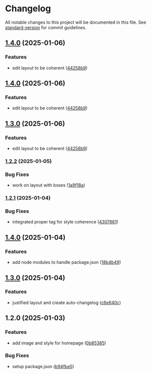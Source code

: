 # Changelog

All notable changes to this project will be documented in this file. See [standard-version](https://github.com/conventional-changelog/standard-version) for commit guidelines.

## [1.4.0](https://github.com/gr3yj0rd1/auto_changelog/compare/v1.2.2...v1.4.0) (2025-01-06)


### Features

* edit layout to be coherent ([44258b9](https://github.com/gr3yj0rd1/auto_changelog/commit/44258b90a1a8032b1b6ac67d9b16923a6f462673))

## [1.4.0](https://github.com/gr3yj0rd1/auto_changelog/compare/v1.2.2...v1.4.0) (2025-01-06)


### Features

* edit layout to be coherent ([44258b9](https://github.com/gr3yj0rd1/auto_changelog/commit/44258b90a1a8032b1b6ac67d9b16923a6f462673))

## [1.3.0](https://github.com/gr3yj0rd1/auto_changelog/compare/v1.2.2...v1.3.0) (2025-01-06)


### Features

* edit layout to be coherent ([44258b9](https://github.com/gr3yj0rd1/auto_changelog/commit/44258b90a1a8032b1b6ac67d9b16923a6f462673))

### [1.2.2](https://github.com/gr3yj0rd1/auto_changelog/compare/v1.2.1...v1.2.2) (2025-01-05)


### Bug Fixes

* work on layout with boxes ([1a9f18a](https://github.com/gr3yj0rd1/auto_changelog/commit/1a9f18a1cf2aed6d3788a595343210fbc94a1be2))

### [1.2.1](https://github.com/gr3yj0rd1/auto_changelog/compare/v1.4.0...v1.2.1) (2025-01-04)


### Bug Fixes

* integrated proper tag for style coherence ([4307661](https://github.com/gr3yj0rd1/auto_changelog/commit/43076610da9451db5ed6346a96e9322c43473211))

## [1.4.0](https://github.com/gr3yj0rd1/auto_changelog/compare/v1.3.0...v1.4.0) (2025-01-04)


### Features

* add node modules to handle package.json ([18b4b49](https://github.com/gr3yj0rd1/auto_changelog/commit/18b4b49f34da12a15cd9869fa099489ab80be22b))

## [1.3.0](https://github.com/gr3yj0rd1/auto_changelog/compare/v1.2.0...v1.3.0) (2025-01-04)


### Features

* justified layout and create auto-changelog ([c6e640c](https://github.com/gr3yj0rd1/auto_changelog/commit/c6e640cfddfca0514c4bad1535e2a94bb03f30f9))

## 1.2.0 (2025-01-03)


### Features

* add image and style for homepage ([0b85385](https://github.com/gr3yj0rd1/auto_changelog/commit/0b853855ab8d10b5267fc520ec4484996f43a355))


### Bug Fixes

* setup package.json ([b94fbe5](https://github.com/gr3yj0rd1/auto_changelog/commit/b94fbe5f23394db12411556e67eed964b30bf5a9))
